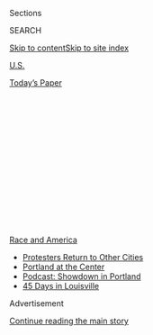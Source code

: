 <div id="app">

<div>

<div>

<div>

<div class="NYTAppHideMasthead css-1q2w90k e1suatyy0">

<div class="section css-ui9rw0 e1suatyy2">

<div class="css-eph4ug er09x8g0">

<div class="css-6n7j50">

</div>

<span class="css-1dv1kvn">Sections</span>

<div class="css-10488qs">

<span class="css-1dv1kvn">SEARCH</span>

</div>

[Skip to content](#site-content)[Skip to site
index](#site-index)

</div>

<div id="masthead-section-label" class="css-1wr3we4 eaxe0e00">

[U.S.](https://www.nytimes.com/section/us)

</div>

<div class="css-10698na e1huz5gh0">

</div>

</div>

<div id="masthead-bar-one" class="section hasLinks css-15hmgas e1csuq9d3">

<div class="css-uqyvli e1csuq9d0">

</div>

<div class="css-1uqjmks e1csuq9d1">

</div>

<div class="css-9e9ivx">

[](https://myaccount.nytimes.com/auth/login?response_type=cookie&client_id=vi)

</div>

<div class="css-1bvtpon e1csuq9d2">

[Today’s
Paper](https://www.nytimes.com/section/todayspaper)

</div>

</div>

</div>

</div>

<div data-aria-hidden="false">

<div id="site-content" data-role="main">

<div>

<div class="css-1aor85t" style="opacity:0.000000001;z-index:-1;visibility:hidden">

<div class="css-1hqnpie">

<div class="css-epjblv">

<span class="css-17xtcya">[U.S.](/section/us)</span><span class="css-x15j1o">|</span><span class="css-fwqvlz">George
Floyd, From ‘I Want to Touch the World’ to ‘I Can’t
Breathe’</span>

</div>

<div class="css-k008qs">

<div class="css-1iwv8en">

<span class="css-18z7m18"></span>

<div>

</div>

</div>

<span class="css-1n6z4y">https://nyti.ms/2AWztzD</span>

<div class="css-1705lsu">

<div class="css-4xjgmj">

<div class="css-4skfbu" data-role="toolbar" data-aria-label="Social Media Share buttons, Save button, and Comments Panel with current comment count" data-testid="share-tools">

  - 
  - 
  - 
  - 
    
    <div class="css-6n7j50">
    
    </div>

  - 
  - 

</div>

</div>

</div>

</div>

</div>

</div>

<div id="NYT_TOP_BANNER_REGION" class="css-13pd83m">

<div>

<div id="styln-prism-menu-1590763508878" class="section interactive-content interactive-size-medium css-1edisqu">

<div class="css-17ih8de interactive-body">

<div id="scroll-container" class="css-1gj85ro">

[<span class="styln-title-wrap"><span class="css-1pje3qr">Race
and</span><span class="css-1pje3qr">
America</span></span>](https://www.nytimes.com/news-event/george-floyd-protests-minneapolis-new-york-los-angeles?action=click&pgtype=Article&state=default&region=TOP_BANNER&context=storylines_menu)

  - [Protesters Return to Other
    Cities](https://www.nytimes.com/2020/07/26/us/protests-portland-seattle-trump.html?action=click&pgtype=Article&state=default&region=TOP_BANNER&context=storylines_menu)
  - [Portland at the
    Center](https://www.nytimes.com/2020/07/24/us/portland-oregon-protests-white-race.html?action=click&pgtype=Article&state=default&region=TOP_BANNER&context=storylines_menu)
  - [Podcast: Showdown in
    Portland](https://www.nytimes.com/2020/07/23/podcasts/the-daily/portland-protests.html?action=click&pgtype=Article&state=default&region=TOP_BANNER&context=storylines_menu)
  - [45 Days in
    Louisville](https://www.nytimes.com/interactive/2020/07/16/us/black-lives-matter-protests-louisville-breonna-taylor.html?action=click&pgtype=Article&state=default&region=TOP_BANNER&context=storylines_menu)

</div>

</div>

</div>

</div>

</div>

<div id="top-wrapper" class="css-1sy8kpn">

<div id="top-slug" class="css-l9onyx">

Advertisement

</div>

[Continue reading the main
story](#after-top)

<div class="ad top-wrapper" style="text-align:center;height:100%;display:block;min-height:250px">

<div id="top" class="place-ad" data-position="top" data-size-key="top">

</div>

</div>

<div id="after-top">

</div>

</div>

<div>

<div id="sponsor-wrapper" class="css-1hyfx7x">

<div id="sponsor-slug" class="css-19vbshk">

Supported by

</div>

[Continue reading the main
story](#after-sponsor)

<div id="sponsor" class="ad sponsor-wrapper" style="text-align:center;height:100%;display:block">

</div>

<div id="after-sponsor">

</div>

</div>

<div class="css-186x18t">

</div>

<div class="css-1vkm6nb ehdk2mb0">

# George Floyd, From ‘I Want to Touch the World’ to ‘I Can’t Breathe’

</div>

Mr. Floyd had big plans for life nearly 30 years ago. His death in
police custody is powering a movement against police brutality and
racial injustice.

<div class="css-79elbk" data-testid="photoviewer-wrapper">

<div class="css-z3e15g" data-testid="photoviewer-wrapper-hidden">

</div>

<div class="css-1a48zt4 ehw59r15" data-testid="photoviewer-children">

![<span class="css-16f3y1r e13ogyst0" data-aria-hidden="true">A memorial
to George Floyd in
Minneapolis.</span><span class="css-cnj6d5 e1z0qqy90" itemprop="copyrightHolder"><span class="css-1ly73wi e1tej78p0">Credit...</span><span><span>Joshua
Rashaad McFadden for The New York
Times</span></span></span>](https://static01.nyt.com/images/2020/06/09/us/00unrest-floydprofile01alt/merlin_173327667_67685113-1ffa-472b-8493-57383d2b8ffd-articleLarge.jpg?quality=75&auto=webp&disable=upscale)

</div>

</div>

<div class="css-18e8msd">

<div class="css-vp77d3 epjyd6m0">

<div class="css-1baulvz">

By [<span class="css-1baulvz" itemprop="name">Manny
Fernandez</span>](https://www.nytimes.com/by/manny-fernandez) and
[<span class="css-1baulvz last-byline" itemprop="name">Audra D. S.
Burch</span>](https://www.nytimes.com/by/audra-d-s-burch)

</div>

</div>

  - July 29,
    2020

  - 
    
    <div class="css-4xjgmj">
    
    <div class="css-pvvomx" data-role="toolbar" data-aria-label="Social Media Share buttons, Save button, and Comments Panel with current comment count" data-testid="share-tools">
    
      - 
      - 
      - 
      - 
        
        <div class="css-6n7j50">
        
        </div>
    
      - 
      - 
    
    </div>
    
    </div>

</div>

<div class="css-mdjrty">

[Leer en
español](https://www.nytimes.com/es/2020/06/09/espanol/mundo/George-Floyd-quien-es.html "Read in Spanish")

</div>

</div>

<div class="section meteredContent css-1r7ky0e" name="articleBody" itemprop="articleBody">

<div class="css-1fanzo5 StoryBodyCompanionColumn">

<div class="css-53u6y8">

*\[Follow the live updates on* [*Seattle, Bubba Wallace, statues and the
confederate
flag*](https://www.nytimes.com/2020/06/22/us/seattle-shooting-roosevelt-statue-nascar-noose.html)*.\]*

HOUSTON — It was the last day of 11th grade at Jack Yates High School in
Houston, nearly three decades ago. A group of close friends, on their
way home, were contemplating what senior year and beyond would bring.
They were black teenagers on the precipice of manhood. What, they asked
one another, did they want to do with their lives?

</div>

</div>

<div>

</div>

<div class="css-1fanzo5 StoryBodyCompanionColumn">

<div class="css-53u6y8">

“George turned to me and said, ‘I want to touch the world,’” said
Jonathan Veal, 45, recalling the aspiration of one of the young men — a
tall, gregarious star athlete named [George
Floyd](https://www.nytimes.com/2020/06/10/podcasts/the-daily/george-floyd-protests-funeral.html)
whom he had met in the school cafeteria on the first day of sixth grade.
To their 17-year-old minds, touching the world maybe meant the N.B.A. or
the N.F.L.

</div>

</div>

<div>

</div>

<div class="css-1fanzo5 StoryBodyCompanionColumn">

<div class="css-53u6y8">

“It was one of the first moments I remembered after learning what
happened to him,” Mr. Veal said. “He could not have imagined that this
is the tragic way people would know his name.”

</div>

</div>

<div class="css-1fanzo5 StoryBodyCompanionColumn">

<div class="css-53u6y8">

The world now knows George Perry Floyd Jr. through his [final harrowing
moments](https://www.nytimes.com/2020/05/29/us/derek-chauvin-george-floyd-worked-together.html),
as he begged for air, his face wedged for [nearly nine
minutes](https://www.nytimes.com/2020/05/31/us/george-floyd-investigation.html)
between a city street and a police officer’s knee.

Mr. Floyd’s gasping death, immortalized on a bystander’s cellphone video
during the twilight hours of Memorial Day, has powered two weeks of
[sprawling protests across
America](https://www.nytimes.com/news-event/george-floyd-protests-minneapolis-new-york-los-angeles)
against police brutality. He has been memorialized in
[Minneapolis](https://www.nytimes.com/2020/07/29/us/george-floyd-memorial.html),
where he died; in North Carolina, where he was born; and in Houston,
where thousands stood in the unrelenting heat on Monday afternoon to
file past his gold coffin and bid him farewell [in the city where he
spent most of his
life](https://www.nytimes.com/2020/06/08/us/george-floyd-viewing-funeral-houston-unrest.html).

Many of those who attended the public viewing said they saw Mr. Floyd as
one of them — a fellow Houstonian who could have been their father,
their brother or their son.

“This is something that touched really close,” said Kina Ardoin, 43, a
nurse who stood in a line that stretched far from the church entrance.
“This could have been anybody in my
family.”

</div>

</div>

<div class="audioFigureHeading">

<div class="css-1et479a">

![](https://static01.nyt.com/images/2017/01/29/podcasts/the-daily-album-art/the-daily-album-art-articleInline-v2.jpg?quality=75&auto=webp&disable=upscale)

</div>

### Listen to ‘The Daily’: ‘I Want To Touch the World’

<span class="css-59o34k">Today we remember George Perry Floyd Jr.</span>

</div>

<div class="css-qe9gm7">

<div>

<div class="css-1g7y0i5 e1drnplw0">

<div class="css-1ceswkc e1drnplw1">

</div>

<div class="css-f2fzwx e1drnplw2">

<div data-aria-labelledby="modal-title" data-role="region">

<div id="modal-title" class="css-mln36k">

transcript

</div>

<div class="css-pbq7ev">

</div>

<span>Back to The
Daily</span>

<div class="css-f6lhej">

<div class="css-1ialerq">

<div class="css-1701swk">

bars

</div>

<div>

<div class="css-1t7yl1y">

0:00/33:27

</div>

<div class="css-og85jy">

\-33:27

</div>

</div>

</div>

</div>

<div class="css-15fbio0">

<div class="css-1p4nyns">

transcript

## Listen to ‘The Daily’: ‘I Want To Touch the World’

### Hosted by Michael Barbaro and Caitlin Dickerson, produced by Clare Toeniskoetter, Michael Simon Johnson, Adizah Eghan, Daniel Guillemette, Asthaa Chaturvedi, Bianca Giaever and Stella Tan, and edited by Lisa Tobin and Liz O. Baylen

#### Today we remember George Perry Floyd Jr.

</div>

  - archived recording (jonathan veal)  
    My name is Jonathan Veal. I have known George Floyd since the sixth
    grade at James D. Ryan Middle School in the community of Third Ward,
    which is located in Houston, Texas. The first day I saw him, I was
    in the cafeteria, and he came in. And I was just blown away by his
    height. He was 6’2“, and I was just in awe, just like wow, that’s a
    tall guy. And he was just tall and skinny. This guy is in the sixth
    grade? And that was the beginning of our relationship. I remember it
    was the last day of school in our junior year, and there was this
    place just north of our school, maybe three blocks, that we called
    The Hill. And we would just kind of go there just to hang out. And
    for some reason, the conversation shifted to OK, we’re about to
    graduate. It was like we’re no longer going to be teenagers anymore.
    So I know I talked about just wanting to get married, and George
    talked about college. And all of a sudden he made this statement. He
    says, man, I want to be big. I want to touch the world.

\[music\]

Most of us had not seen the world outside of, you know, Third Ward or
the Houston community so it was just like, oh. Wow. OK.

  - archived recording 1  
    He was just a fun person to be around. There was never a dull
    moment. Never a dull moment.

  - archived recording 2  
    Me and Big George used to go to school all the time. And he’d get
    out and listen to music and talk about, you know, about the music
    world, and how he want to do this and do that, and just be
    successful.

  - archived recording 3  
    We were young, just kids. We trying to figure this thing out, you
    know? It’s when you’re in your 20s, your early 20s and you’re trying
    to figure out — you’re trying to see what direction you’re going to
    go in, just waking up and just trying to figure it out.

  - archived recording  
    I met Floyd seven to 10 years ago while I was trying to plant a
    church, Resurrection Houston’s Ministry, in the middle of Third Ward
    Houston, Texas, in the Cuney Homes Housing Project. And say I go to
    a neighborhood, I can knock on 50 doors. 50 people may come out.
    Floyd comes out the door, 100 people come out. Everybody knows him.
    He’s connected. Man, just to see his impact was amazing, his road to
    redemption. And then how God used him in this season and in this
    moment.

\[music\]

  - archived recording 1  
    Soon as he come in the door, he asks you, are you good? You all
    right? Always. And he would say — he always said things twice
    sometimes. He always called me Al-Al, and he called Teresa T-T. He
    just — that’s just him. Every time we cooked him a meal, gave him a
    plate, he’d come down rubbing his tummy and just go, “thank you,
    thank you, thank you.” You know what I mean? And he always said this
    for the whole time that Teresa and me and him lived here together.
    He always would tell us, “I want y’all to know I appreciate you.” He
    always would tell us that.

  - archived recording (jonathan veal)  
    After I learned that this was my friend, just a flood of emotions
    came about. I didn’t sleep the next couple of nights just thinking
    about what happened. And then that’s when it became global. And then
    I was like, wow, it’s literally happening. He’s touching the world.
    He’s touching the world. I was just like, wow.

caitlin dickerson

From The New York Times, I’m Caitlin Dickerson. This is “The Daily.”
Today: George Floyd’s funeral. My colleague Manny Fernandez was in
Houston. It’s Wednesday, June 10.

\[phone ringing\]

manny fernandez

Hi, guys.

caitlin dickerson

Hey, Manny. It’s Caitlin.

manny fernandez

How you doing?

caitlin dickerson

I’m OK. How are you and where are you?

manny fernandez

I am in the parking lot of the Fountain of Praise Church in Southwest
Houston, where George Floyd’s funeral was just held.

caitlin dickerson

And what was today about?

manny fernandez

So today was about two different things — and you saw this during the
service itself, and then I got this sense from talking to people
outside. On the one hand, there was a lot of people who wanted to talk
about George Floyd as a symbol of a movement, and George Floyd’s death
not being in vain. And yet on the other hand, a lot of people were
trying to say, hold on, wait, let’s talk about him as a man. And let’s
kind of talk about the jokes he used to crack, and the pranks he used to
pull, and what he was like in the projects of Houston where he’s from.
And so I think that there was that two-sided story that you kind of
heard today. Let’s remember the man who’s become this symbol, and let’s
also just remember the man himself.

caitlin dickerson

And this is a familiar dynamic for you, right? I mean, you’ve covered
funerals for other people who’ve died at the hands of police, and you’ve
seen this dynamic before.

manny fernandez

Yeah, absolutely. It reminded me of 2014 with Michael Brown’s funeral,
when people gather around, and they say, give us a little bit of space
in this social justice movement that’s popping up around this person’s
death. Give us a few hours in a day to talk about them and their flaws,
right? And to sort of talk about them as a full human before their life
becomes more myth than reality. And I think that the people here at the
funeral tried to sort of hold onto that space as long as they can before
the train has left the station.

caitlin dickerson

And you heard some of that today, but you’ve also been reporting for the
last few weeks on George Floyd, who he was. So what have you learned
about his life?

manny fernandez

I spent a lot of time at the place where he’s from. And he’s from a
place called the Bricks. And the Bricks are a nickname for the Cuney
Homes Public Housing Project in Houston. And he grew up in the Cuney
Homes in the ‘80s, in the ‘90s and the early 2000s. And it’s a hard
world. But by all accounts, he’s a pretty happy kid. George’s mother was
sort of a matron of the Cuney Homes. She was raising her kids. She was
raising George. And at the same time, she started raising her own
grandchildren for a time, and she started raising some of the neighbor’s
children. And she fed them, they spent the night at her apartment. And
that’s who Miss Cissy was. That’s who George Floyd’s mother was, a
mother to a lot of Cuney Homes.

caitlin dickerson

So what happens once George moves into high school and then adulthood?

manny fernandez

So George Floyd goes to high school just down the street from Cuney
Homes. He goes to Jack Yates High School. He’s a big kid. Eventually he
grows to 6’6“, and he kind of immediately becomes a star basketball
player and a star football player. He helps take the football team to
state shampionships in 1992, and he is so good that he gets a basketball
scholarship to go to college in South Florida. And he goes there, and he
plays a little bit of basketball. It doesn’t work out. He transfers back
to Texas. He goes to the Kingsville campus of Texas A\&M University, and
he goes there for a couple years. Meanwhile, he’s going back and forth
to Houston, back and forth to the Third Ward. And as he’s doing that, he
meets this legendary producer named DJ Screw —

  - archived recording (dj screw)  
    \[MUSIC\]:
    
    — who eventually becomes sort of a legend in Houston rap circles.
    
    (SINGING) Hey. Hey\!

manny fernandez

And there was a time in the early ‘90s when DJ Screw made a bunch of mix
tapes.

  - archived recording (dj screw)  
    (RAPPING) Welcome, y’all to the fabulous Carolina West. I own this
    \[EXPLETIVE\].

manny fernandez

And DJ Screw is rapping on these tapes, but he also invites other
rappers to come in. And a lot of these rappers are just kids from the
neighborhood —

  - archived recording (george floyd)  
    (RAPPING) Man, it’s going down. Know what I’m saying?

manny fernandez

— while George Floyd is one of those guys rapping on DJ Screw’s mixtape.

  - archived recording (george floyd)  
    (RAPPING) Know what I’m saying? Big Floyd representing
    \[INAUDIBLE\].

manny fernandez

And he calls himself Big Floyd.

  - archived recording (george floyd)  
    (RAPPING) — going down like a \[EXPLETIVE\], know what I’m saying?
    Watch me crawl low on my \[EXPLETIVE\] spiders. Welcome to the
    ghetto. It’s Third Ward, Texas. Boys shopping blades on they
    \[EXPLETIVE\] mixes. Boys in —

manny fernandez

And then meanwhile, he’s still in college. He’s going to Texas A\&M
Kingsville. And it doesn’t work out. He pulls out of Texas A\&M, he
never gets his degree and he goes back to Cuney Homes. And that’s when
his life sort of takes another turn. And it’s in 1997 that he gets his
first run-in with law enforcement. And so for about a decade of his
life, from the age of 23 in 1997, to when he was 34 in 2008, he had a
string of arrests in Houston. Some of the arrests were felonies. Some of
them were misdemeanors. He was arrested for drugs and for robbery, and a
few other charges. His most serious case comes in 2008. He’s arrested
for his role in a home invasion robbery, according to court documents.
And so he pleaded guilty to aggravated robbery with a deadly weapon.
He’s sentenced to five years in state prison. He only serves four
years, and he’s released in 2013. And after he’s released from prison,
he really starts to turn his life around. He becomes more religious.
George Floyd has a daughter who’s born around that time after he gets
out of prison. And it turns out what we learned at the funeral is that
he actually had five children and two grandchildren. And he starts
reconnecting with his kids. He starts speaking out about and against gun
violence. And he becomes almost this unofficial community leader back in
the Cuney Homes, back in Third Ward, and he has a lot of respect out
there. And then eventually, he gets plugged into this program that will
eventually take him to Minneapolis.

We’ve been criticized for not writing about and publicizing more of the
details of his criminal history. I think some people have this world
view where if you’re an ex-con, then you’re an ex-con, and that’s all
you’ll ever be in your life. And the people in the Cuney Homes, a lot of
them have run-ins with law enforcement. But, you know, your life moves
on after that, and people change. And so I think it’s sort of a balance
to try to write about the totality of somebody’s life, the good and the
bad, and try to do that in a way that honors the memory of a person
whose reason for being in the news has to do with him being a victim of
a crime and not the perpetrator of one.

caitlin dickerson

So tell me about George Floyd’s final years and his final chapter.

manny fernandez

He has a pretty quiet life in Minneapolis. He’s living with roommates.
He’s working as a security guard at a nightclub. He has a girlfriend.
He’s still very religious, reading the Bible. And he has this sort of
quiet life. He called it his new chapter in Minneapolis. The people who
knew him here in Houston say they thought he was pretty happy out there.

\[music\]

caitlin dickerson

We’ll be right back.

So that’s George Floyd the person. And like you said, there’s also
George Floyd the symbol and the beginning of a movement. So how did
those two ideas of him play out during his funeral today?

manny fernandez

Yeah.

  - archived recording  
    Amen. Amen.

manny fernandez

So the funeral is at a church in Houston called the Fountain of Praise.
And the media wasn’t allowed inside. And so I spent most of the day
outside talking to people.

  - archived recording  
    Pastor Wright, we want to bring greetings to everyone who is within
    the sanctuary walls as well as those who are watching via stream or
    some platform today.

manny fernandez

But it was live streamed.

  - archived recording  
    \[ORGAN PLAYING\] In the tradition of the African-American church,
    this will be a home-going celebration. Come on. I want to say it
    again. This will be a home-going celebration of brother George Floyd
    tonight.

manny fernandez

And here you had a number of elected officials, including many of the
African-American political leaders in Houston and in Texas.

  - archived recording (sylvester turner)  
    Let me just speak, briefly say — let me — on behalf of the city of
    Houston —

manny fernandez

Mayor Turner of Houston spoke.

  - archived recording (sylvester turner)  
    But as I speak right now, the city attorney is drafting an executive
    order.

manny fernandez

And said that —

  - archived recording (sylvester turner)  
    We will ban chokeholds and strangleholds.

manny fernandez

— he wants to ban chokeholds in the Houston Police Department.

  - archived recording (al green)  
    And I have a resolution that will be presented to the family.

manny fernandez

You had Congressman Al Green come up.

  - archived recording (al green)  
    This resolution is going to say to those who look through the vista
    of time that at this time, there lived one among us who was a child
    of God who was taken untimely. But we’re going to make sure that
    those who have look through time, that they will know that he made a
    difference within his time, because he changed not only this
    country, not only the United States, he changed the world. George
    Floyd changed the world.

manny fernandez

And also —

  - archived recording (joe biden)  
    Hello, everyone. On this day of prayer where we try to understand
    God’s plan and our pain —

manny fernandez

— Joe Biden made a video message.

  - archived recording (joe biden)  
    Now is the time for racial justice. That’s the answer we must give
    to our children when they ask, why? Because when there is justice
    for George Floyd, we will truly be on our way to racial justice in
    America.

manny fernandez

And they all sort of talked about and told the family that his death
would not be in vain.

  - archived recording (joe biden)  
    God bless you all. God bless you all. \[APPLAUSE\]

  - archived recording  
    I want to ask the members of the family who are going to come up and
    speak at this time, if you would please make your way to the stage.

manny fernandez

And then after the first half of the funeral is sort of taken up by
politicians —

  - archived recording (kathleen mcgee)  
    Welcome, everyone. I am George Floyd’s aunt. And I just want to
    thank everybody, and I would like to thank the whole world, what it
    has done for my family today.

manny fernandez

— the family sort of takes over.

  - archived recording (kathleen mcgee)  
    But I just want to make this statement. The world knows George
    Floyd. I know Perry Jr. He was a pesky little rascal. \[LAUGHS\]
    
    But we all loved him.

manny fernandez

And they sort of physically take over, and they’re up there as a group.

  - archived recording (terrence floyd)  
    (CRYING) I just want to say that I’m going to miss my brother a
    whole lot. And — \[APPLAUSE\]
    
    I love him. I just want to say to him, I love you. And I thank God
    for giving me my own personal Superman. God bless you all.

manny fernandez

And they start talking about their brother and their uncle.

  - archived recording (brooke williams)  
    Hello. My name is Brooke Williams, George Floyd’s niece. And I can
    breathe. As long as I’m breathing, justice will be served for Perry.
    First off, I want to thank all of you for coming out to support
    George Perry Floyd. My uncle was a father, brother, uncle and a
    cousin to many. Spiritually grounded, an activist, he always moved
    people with his words.

manny fernandez

And it becomes very powerful to hear them talk in a very intimate way
about their relatives.

  - archived recording (brooke williams)  
    My most favorite memory when my uncle was when he paid me to scratch
    his head. After long days of work, we arrived at home. We even
    created a song about it called “Scratch my head, scratch my head,
    yeah\!” \[LAUGHS\]
    
    But after that, I knew he was a comedian. He always told me, baby
    girl, you’re going to go so far with that beautiful smile and brains
    of yours.”=

  - archived recording (cyril white)  
    Well then fast forward to 1998, I started a college exhibition tour
    team touring around the country going to play different colleges and
    exhibition games. And Big Floyd, that was my first power forward. I
    would be calling around, trying to get contracts with the different
    schools, and the coaches would ask me, who’s your big man? And I
    would say, George Floyd. They’d say, oh, you got Big Floyd. OK, well
    your team must be pretty good. And so then we would go off and play.

manny fernandez

And it was those little moments and those little anecdotes that really,
I think, helped people get a sense of who George was.

  - archived recording (philonese floyd)  
    Everybody know who Big Floyd is now. Third Ward, Cuney Homes —

manny fernandez

As the family spoke —

  - archived recording (brady bob)  
    From the Cuney Home to Jack Yates High —

manny fernandez

— you really heard —

  - archived recording (cyril white)  
    — from Third Ward and the Cuney Homes to come and join me.

manny fernandez

— this sort of Third Ward pride come up.

  - archived recording  
    — in Third Ward Cuney Home, Texas.

manny fernandez

Very historic, black-elected officials live there. It’s home to the only
black-owned banking institution in Texas. Beyonce is from the Third
Ward. It’s just a place of a lot of black pride and a lot of black
history. At the same time, it’s also a place of a lot of struggle and a
lot of poverty. And there’s a real strong sense that George Floyd is
from this place that is a hard-fought and very proud place.

  - archived recording  
    \[ORGAN PLAYING\]
    
    At the direction of Senior Pastor, Pastor Remus Wright —

manny fernandez

And then —

  - archived recording  
    — my privilege and my honor today —

manny fernandez

— you have the final eulogy —

  - archived recording  
    — a man who needs no introduction but deserves one.

manny fernandez

— delivered by the Reverend Al Sharpton.

  - archived recording  
    Al Sharpton. \[APPLAUSE\]

manny fernandez

And he appears. He’s standing there in a black and white preacher’s
robe.

  - archived recording (al sharpton)  
    I hear people talk about what happened to George Floyd like there
    was something less than a crime. This was not just a tragedy, it was
    a crime.

manny fernandez

And to me, there was this one moment early on. He’s standing up there
and then he puts his glasses on, and he starts reading from this list.

  - archived recording (al sharpton)  
    — I give him recognition. I must also recognize several families are
    here.

manny fernandez

As if he’s going to thank some of the different people. And he starts
talking about some of the people who are there, and he says —

  - archived recording (al sharpton)  
    The mother of Trayvon Martin, will you stand?

manny fernandez

— “The mother of Trayvon Martin, will you stand?”

  - archived recording (al sharpton)  
    The mother —

manny fernandez

“The mother of Eric Garner, will you stand?”

  - archived recording (al sharpton)  
    The mother of Eric Garner, will you stand?

manny fernandez

And he runs through this long list. It’s like a roll call.

  - archived recording (al sharpton)  
    The sister of Botham Jean, will you stand?

manny fernandez

And people are cheering.

  - archived recording (al sharpton)  
    The family of Pamela Turner right here in Houston, will you stand?

manny fernandez

They are standing, the crowd is standing.

  - archived recording (al sharpton)  
    The father of Michael Brown from Ferguson, Missouri, will you stand?

caitlin dickerson

Wow. They’re all there.

manny fernandez

Yeah.

  - archived recording (al sharpton)  
    The father of Ahmaud Arbery, will you stand?

manny fernandez

And to have all of them there at this funeral, they know the pain of
this more than anyone. And they have the right to be angrier than
everyone else. And yet, here they are grieving with George Floyd’s
family. And you realize that George Floyd is part of this family of
victims that should not be a family.

  - archived recording (al sharpton)  
    All of these families came to stand with this family, because they
    know better than anyone else the pain they will suffer from the loss
    that they have gone through.

manny fernandez

So there was one moment when I think Sharpton pulled together these two
strands of the man and the symbol of George Floyd.

  - archived recording (al sharpton)  
    God always uses unlikely people to do his will.

manny fernandez

And that was a moment when Sharpton was alluding to George Floyd’s
arrest history.

  - archived recording (al sharpton)  
    If George Floyd had been an Ivy League school graduate and one of
    these ones with a long title, we would have been accused of reacting
    to his prominence. If he’d been a multimillionaire, they would have
    said that we were reacting to his wealth. If he had been a famous
    athlete, as he was on the trajectory to be, we would have said we
    were reacting to his fame. But God took an ordinary brother —

manny fernandez

And he was sort of talking about him as an ordinary —

  - archived recording (al sharpton)  
    — from the Third Ward —

manny fernandez

— imperfect person —

  - archived recording (al sharpton)  
    — from the housing projects —

manny fernandez

— from the Third Ward projects.

  - archived recording (al sharpton)  
    — that nobody thought much about but those that knew him and loved
    him. He took the rejected stone.

manny fernandez

And it was a very powerful moment where he called George Floyd a
rejected stone, making a reference to scripture.

  - archived recording (al sharpton)  
    God took the rejected stone and made him the cornerstone of a
    movement that’s going to change the whole wide world. \[APPLAUSE\]

manny fernandez

And how those officers may have thought that nobody cared about a guy
like that.

  - archived recording (al sharpton)  
    Oh, if you would have had any idea that all of us would react, you’d
    have took your knee off his neck.

manny fernandez

And obviously the world knows now that the world did care about somebody
like that, and how he died and how he was treated.

  - archived recording (al sharpton)  
    If you had any idea that preachers white and black was going to line
    up in a pandemic when we were told to stay inside, and we’d come out
    and march in the streets at the risk of our health, you’d have took
    your knee off his neck. Because you thought his neck didn’t mean
    nothing. But God made his neck to connect his head to his body, and
    you had no right to put your knee on that neck.

manny fernandez

I think in the past, I think there has been this desire to only pay
attention to sort of perfect victims, only to give attention to cases in
which the person had this sort of holy life. And any brush with the law,
no matter how many years ago, somehow was thought to taint how people
viewed whatever police killing was in the news. And I think that shifted
a little bit. And I see the difference in George Floyd.

  - archived recording (al sharpton)  
    Your family’s going to miss you, George. But your nation is going to
    remember your name.

manny fernandez

And Sharpton ended his remarks by touching on this idea that George
Floyd was imperfect, and he still deserves the movement that was
happening.

  - archived recording (al sharpton)  
    So we’re going to lay you to your mama now. You called for mama.
    We’re going to lay your body next to hers. But I know mama’s
    already embraced you, George. You fought a good fight. You kept the
    faith. You finished your course. Go on and get your rest now. Go on
    and see mama now. We’re going to fight on. We’re going to fight on.
    We’re going to fight on. We’re going to fight on. \[ORGAN MUSIC\]

  - archived recording (george floyd)  
    I’m going to speak to y’all real quick. I just want to say, man,
    that I got my shortcomings and my flaws, and I ain’t better than
    nobody else. But man, the shootings that’s going on man, I don’t
    care what hood you’re from man, where you’re at, man, I love you and
    God loves you, man. Put them guns down, man. That ain’t what it is.
    You know, we grow up this, man. And y’all hold y’all head up, man.
    You got parents out here selling plates, man, trying to bury their
    kids, man. Think about it, man. Love y’all.

\[music\]

caitlin dickerson

We’ll be right back.

Here’s what else you need to know today. On Tuesday morning, President
Trump endorsed a conspiracy theory that a 75-year-old man — who police
were filmed pushing to the ground during a protest in Buffalo last week
— had been using his cell phone to knock out law enforcement radios on
behalf of the Antifa movement. In a tweet, the president offered no
evidence of the theory but named a right wing news organization, One
America News Network, in his tweet.

  - archived recording  
    Did you have a reaction to the president’s tweet early —

  - archived recording (mark meadows)  
    I learned a long time ago not to comment on tweets, and I’m not
    going to break that —

  - archived recording  
    But they are official statements.

caitlin dickerson

Later in the day, Republican lawmakers and administration officials,
including the White House chief of staff, Mark Meadows, dodged questions
from reporters. The man who was injured in the incident, Martin Gugino,
is still recovering in the hospital from a serious head injury.
Meanwhile, a police officer in New York City was arrested and charged
with assault on Tuesday after shoving a young woman to the ground,
giving her a concussion, another scene that was filmed on a cell phone.
And —

  - archived recording  
    This is wrong\! This is America\! Please, God, help us\! I mean it\!
    This is a crisis in our world to make us not exercise our right to
    vote\!

caitlin dickerson

Five states held their primary elections on Tuesday, including Georgia,
where a new voting system put into place in 2018 after claims of voter
suppression experienced catastrophic meltdowns. State-ordered voting
machines were said to be missing or malfunctioning, causing voters to
wait in line for hours at polling places across the state. Some gave up
and left before casting a vote. The problems were made worse by the
coronavirus pandemic, which left fewer poll workers available than usual
and added to wait times, because machines had to be disinfected.
Predominantly black areas of Georgia experienced some of the worst
obstacles to voting, raising concerns that the problems would further
disenfranchise black voters.

\[music\]

That’s it for “The Daily.” I’m Caitlin Dickerson. See you tomorrow.

</div>

</div>

</div>

</div>

</div>

</div>

<div class="css-79elbk" data-testid="photoviewer-wrapper">

<div class="css-z3e15g" data-testid="photoviewer-wrapper-hidden">

</div>

<div class="css-1a48zt4 ehw59r15" data-testid="photoviewer-children">

![<span class="css-16f3y1r e13ogyst0" data-aria-hidden="true">George
Floyd, left, with Jonathan Veal and Milton Carney at a high school dance
in
1992.</span>](https://static01.nyt.com/images/2020/06/08/us/08FLOYD-PROFILE-07/08FLOYD-PROFILE-07-articleLarge.jpg?quality=75&auto=webp&disable=upscale)

</div>

</div>

<div class="css-1fanzo5 StoryBodyCompanionColumn">

<div class="css-53u6y8">

Now a time stamp in the prolonged history of violence against black
people, Mr. Floyd’s killing has inspired people of every race to [march
in the
streets](https://www.nytimes.com/2020/06/06/us/george-floyd-memorial-protests.html)
and kneel, chanting “black lives matter” in hundreds of cities and small
towns.

But Mr. Floyd, 46, was more than the nearly nine-minute graphic video of
his death. He was more than the 16 utterances, captured in the
recording, of some version of “I can’t breathe.”

He was an outsize man who dreamed equally big, unswayed by the setbacks
of his life.

Growing up in one of Houston’s poorest neighborhoods, he enjoyed a star
turn as a basketball and football player, with three catches for 18
yards in a [state championship
game](https://www.expressnews.com/texas-sports-nation/highschool/article/George-Floyd-death-Yates-High-School-football-15298818.php)
his junior year.

He was the first of his siblings to go to college, and he did so on an
athletic scholarship. But he returned to Texas after a couple of years,
and lost nearly a decade to arrests and incarcerations on mostly
drug-related offenses. By the time he left his hometown for good a few
years ago, moving 1,200 miles to Minneapolis for work, he was ready for
a fresh start.

When he traveled to Houston in 2018 for his mother’s funeral — they died
two years, one week apart — he told his family that Minneapolis had
begun to feel like home. He had his mother’s name tattooed on his belly,
a fact that was noted in his autopsy.

</div>

</div>

<div>

</div>

<div class="css-1fanzo5 StoryBodyCompanionColumn">

<div class="css-53u6y8">

## Life in the Bricks

Mr. Floyd was born in Fayetteville, N.C., to George Perry and Larcenia
Floyd. But he was really from a Houston neighborhood called the Bricks.

After his parents split up, his mother moved him and his siblings to
Texas, where he grew up in the red brick world of Cuney Homes, a
low-slung 564-unit public housing complex [in Houston’s Third
Ward](https://www.chron.com/news/houston-texas/houston/article/George-Floyd-police-brutality-minneapolis-dead-vid-15296192.php)
that was named for Norris Wright Cuney, one of the most politically
powerful black men in the state in the late 1800s.

Mr. Floyd’s mother — who was known as Cissy — was among the leaders of
Cuney Homes and an active member of the resident council. She raised her
own children and, at times, some of her grandchildren and some of her
neighbors’ children, too.

As a child, Mr. Floyd was known in the Bricks as Perry, his middle name.
As he grew, so, too, did his nicknames. He was Big Floyd, known as much
for his big personality as his sense of humor.

Mr. Floyd’s height — he was more than six feet tall in middle school —
created a kind of mystique.

“You can just imagine this tall kid as a freshman in high school walking
the hallways. We were like, ‘Man, who is that guy?’ He was a jokester,
always laughing and cracking jokes,” said Herbert Mouton, 45, who played
on the Yates high school football team with Mr. Floyd. “We were talking
the other day with classmates trying to think, ‘Had Floyd even ever had
a fight before?’ And we couldn’t recall it.”

Mr. Mouton said that after the loss of a big game, Mr. Floyd would let
the team sulk for a few minutes before telling a joke to lighten the
mood. “He never wanted us to feel bad for too long,” he
said.

</div>

</div>

<div class="css-79elbk" data-testid="photoviewer-wrapper">

<div class="css-z3e15g" data-testid="photoviewer-wrapper-hidden">

</div>

<div class="css-1a48zt4 ehw59r15" data-testid="photoviewer-children">

<div class="css-1xdhyk6 erfvjey0">

<span class="css-1ly73wi e1tej78p0">Image</span>

<div class="css-zjzyr8">

<div data-testid="lazyimage-container" style="height:257.1333333333334px">

</div>

</div>

</div>

<span class="css-16f3y1r e13ogyst0" data-aria-hidden="true">Mr. Floyd in
a classroom at Jack Yates High School in Houston. He was a celebrated
football and basketball athlete.</span>

</div>

</div>

<div class="css-1fanzo5 StoryBodyCompanionColumn">

<div class="css-53u6y8">

Mr. Floyd saw sports as the path out of the Bricks. And so he leaned
into his size and athletic prowess in a sports-obsessed state. As a
tight end, Mr. Floyd helped power his football team to the state
championship game in 1992.

In one exhilarating moment that was captured on video — and circulated
after his death — [Mr. Floyd soars above an
opponent](https://twitter.com/CourtneyABC13/status/1265603534852063233)
in the end zone to catch a touchdown pass.

After graduating from high school, Mr. Floyd left Texas on a basketball
scholarship to South Florida Community College (now South Florida State
College).

“I was looking for a power forward and he fit the bill. He was athletic
and I liked the way he handled the ball,” said George Walker, who
recruited Mr. Floyd. “He was a starter and scored 12 to 14 points and
seven to eight rebounds.”

Mr. Floyd transferred two years later, in 1995, to Texas A\&M
University’s Kingsville campus, but he did not stay long. He returned
home to Houston — and to the Third Ward — without a degree.

Known locally as the Tré, the Third Ward, south of downtown, is among
the city’s historic black neighborhoods, and it has been featured in the
music of one of the most famous people to grow up there, Beyoncé.

</div>

</div>

<div class="css-1fanzo5 StoryBodyCompanionColumn">

<div class="css-53u6y8">

At times, life in the Bricks was unforgiving. Poverty, drugs, gangs and
violence scarred many Third Ward families. Several of Mr. Floyd’s
classmates did not live past their 20s.

Soon after returning, Mr. Floyd started rapping. He appeared as Big
Floyd on mixtapes created by DJ Screw, a fixture in Houston’s hip-hop
scene in the 1990s. His voice deep, his rhymes purposefully delivered at
a slow-motion clip, Mr. Floyd rapped about “choppin’ blades” — driving
cars with oversize rims — and his Third Ward pride.

For about a decade starting in his early 20s, Mr. Floyd had a string of
arrests in Houston, according to court and police records. One of those
arrests, for a $10 drug deal in 2004, cost him 10 months in a state
jail.

Four years later, Mr. Floyd pleaded guilty to aggravated robbery with a
deadly weapon and spent four years in prison. He was released in 2013
and returned home again — this time to begin the long, hard work of
trying to turn his life around, using his missteps as a lesson for
others.

[Stephen
Jackson](https://www.nytimes.com/2020/06/11/sports/basketball/stephen-jackson-george-floyd-protests.html),
a retired professional basketball player from Port Arthur, Texas, met
Mr. Floyd a year or two before Mr. Jackson joined the N.B.A. They had
sports in common, Mr. Jackson said, but they also looked alike — enough
to call each other “twin” as a term of endearment.

“I tell people all the time, the only difference between me and George
Floyd, the only difference between me and my twin, the only difference
between me and Georgie, is the fact that I had more opportunities,” he
said, later adding, “If George would have had more opportunities, he
might have been a pro athlete in two
sports.”

</div>

</div>

<div class="css-79elbk" data-testid="photoviewer-wrapper">

<div class="css-z3e15g" data-testid="photoviewer-wrapper-hidden">

</div>

<div class="css-1a48zt4 ehw59r15" data-testid="photoviewer-children">

<div class="css-1xdhyk6 erfvjey0">

<span class="css-1ly73wi e1tej78p0">Image</span>

<div class="css-zjzyr8">

<div data-testid="lazyimage-container" style="height:257.77777777777777px">

</div>

</div>

</div>

<span class="css-16f3y1r e13ogyst0" data-aria-hidden="true">Veronica
DeBoest said Mr. Floyd’s mother, Larcenia Floyd, was one of the leaders
of the Cuney Homes housing
complex. </span><span class="css-cnj6d5 e1z0qqy90" itemprop="copyrightHolder"><span class="css-1ly73wi e1tej78p0">Credit...</span><span>Michael
Starghill Jr. for The New York Times</span></span>

</div>

</div>

<div class="css-1fanzo5 StoryBodyCompanionColumn">

<div class="css-53u6y8">

After prison, Mr. Floyd became even more committed to his church.
Inspired by a daughter, Gianna Floyd, born after he was released, Mr.
Floyd spent a lot of time at Resurrection Houston, a church that holds
many of its services on the basketball court in the middle of Cuney
Homes. He would set up chairs and drag out to the center of the court
the service’s main attraction — the baptism tub.

“We’d baptize people on the court and we’ve got this big old horse
trough. And he’d drag that thing by himself onto that court,” said
Patrick Ngwolo, a lawyer and pastor of Resurrection Houston, who
described Mr. Floyd as a father figure for younger community residents.

Eventually, Mr. Floyd became involved in a Christian program with a
history of taking men to Minnesota from the Third Ward and providing
them with drug rehabilitation and job placement services.

“When you say, ‘I’m going to Minnesota,’ everybody knows you’re going to
this church-work program out of Minnesota,” Mr. Ngwolo said, “and you’re
getting out of this environment.”

His move would be a fresh start, Mr. Ngwolo said, his story one of
redemption.

</div>

</div>

<div class="css-79elbk" data-testid="photoviewer-wrapper">

<div class="css-z3e15g" data-testid="photoviewer-wrapper-hidden">

</div>

<div class="css-1a48zt4 ehw59r15" data-testid="photoviewer-children">

<div class="css-1xdhyk6 erfvjey0">

<span class="css-1ly73wi e1tej78p0">Image</span>

<div class="css-zjzyr8">

<div data-testid="lazyimage-container" style="height:257.77777777777777px">

</div>

</div>

</div>

<span class="css-16f3y1r e13ogyst0" data-aria-hidden="true">In a baby
book for Gianna Floyd, the daughter of George Floyd, is a photo of the
two of them
together.</span><span class="css-cnj6d5 e1z0qqy90" itemprop="copyrightHolder"><span class="css-1ly73wi e1tej78p0">Credit...</span><span>Victor
J. Blue for The New York Times</span></span>

</div>

</div>

<div class="css-1fanzo5 StoryBodyCompanionColumn">

<div class="css-53u6y8">

## A Protector of People

In Minnesota, Mr. Floyd lived in a red clapboard duplex with two
roommates on the eastern edge of St. Louis Park, a leafy, gentrifying
Minneapolis suburb.

Beginning sometime in 2017, he worked as a security guard at the
Salvation Army’s Harbor Light Center, a downtown homeless shelter and
transitional housing facility. The staff members got to know Mr. Floyd
as someone with a steady temperament, whose instinct to protect
employees included walking them to their cars.

</div>

</div>

<div class="css-1fanzo5 StoryBodyCompanionColumn">

<div class="css-53u6y8">

“It takes a special person to work in the shelter environment,” said
Brian Molohon, executive director of development at the Salvation Army
Northern Division. “Every day you are bombarded with heartache and
brokenness.”

Even as Mr. Floyd settled into his position, he looked for other jobs.
While working at the Salvation Army, he answered a job ad for a bouncer
at Conga Latin Bistro, a restaurant and dance club.

Jovanni Thunstrom, the owner, said Mr. Floyd quickly became part of the
work family. He came in early and left late. And though he tried, he
never quite mastered salsa dancing.

“Right away I liked his attitude,” said Mr. Thunstrom, who was also Mr.
Floyd’s landlord. “He would shake your hand with both hands. He would
bend down to greet you.”

Mr. Floyd kept a Bible by his bed. Often, he read it aloud. And despite
his height, Mr. Floyd would fold himself in the hallway to frequently
pray with Theresa Scott, one of his roommates.

“He had this real cool way of talking. His voice reminded me of Ray
Charles. He’d talk fast and he was so soft-spoken,” said Alvin Manago,
55, who met Mr. Floyd at a 2016 softball game. They bonded instantly and
became roommates. “He had this low-pitched bass. You had to get used to
his accent to understand him. He’d say, ‘Right-on, right-on, right-on.’”

Mr. Floyd spent the final weeks of his life recovering from the
coronavirus, which he learned he had in early April. After he was
better, he started spending more time with his girlfriend, and he had
not seen his roommates in a few weeks, Mr. Manago said.

</div>

</div>

<div class="css-1fanzo5 StoryBodyCompanionColumn">

<div class="css-53u6y8">

Like millions of people, his roommates in the city that was to be his
fresh start watched the video that captured Mr. Floyd taking his last
breaths. They heard him call out for his late mother — “Mama\! Mama\!”

On Tuesday morning, 15 days after that anguished cry, Mr. Floyd will be
laid to rest beside
her.

</div>

</div>

<div class="css-79elbk" data-testid="photoviewer-wrapper">

<div class="css-z3e15g" data-testid="photoviewer-wrapper-hidden">

</div>

<div class="css-1a48zt4 ehw59r15" data-testid="photoviewer-children">

<div class="css-1xdhyk6 erfvjey0">

<span class="css-1ly73wi e1tej78p0">Image</span>

<div class="css-zjzyr8">

<div data-testid="lazyimage-container" style="height:257.77777777777777px">

</div>

</div>

</div>

<span class="css-16f3y1r e13ogyst0" data-aria-hidden="true">Thousands of
protesters gathered near the White House on Saturday to protest the
killing of Mr.
Floyd. </span><span class="css-cnj6d5 e1z0qqy90" itemprop="copyrightHolder"><span class="css-1ly73wi e1tej78p0">Credit...</span><span>Erin
Schaff/The New York Times</span></span>

</div>

</div>

<div class="css-1fanzo5 StoryBodyCompanionColumn">

<div class="css-53u6y8">

Manny Fernandez reported from Houston and Audra D. S. Burch from
Hollywood, Fla. Contributing reporting were Marc Stein from Dallas,
Erica L. Green from Washington, and Dionne Searcey and Matt Furber from
Minneapolis. Susan Beachy contributed research.

</div>

</div>

</div>

<div>

</div>

<div>

</div>

<div>

</div>

<div>

<div id="bottom-wrapper" class="css-1ede5it">

<div id="bottom-slug" class="css-l9onyx">

Advertisement

</div>

[Continue reading the main
story](#after-bottom)

<div id="bottom" class="ad bottom-wrapper" style="text-align:center;height:100%;display:block;min-height:90px">

</div>

<div id="after-bottom">

</div>

</div>

</div>

</div>

</div>

## Site Index

<div>

</div>

## Site Information Navigation

  - [© <span>2020</span> <span>The New York Times
    Company</span>](https://help.nytimes.com/hc/en-us/articles/115014792127-Copyright-notice)

<!-- end list -->

  - [NYTCo](https://www.nytco.com/)
  - [Contact
    Us](https://help.nytimes.com/hc/en-us/articles/115015385887-Contact-Us)
  - [Work with us](https://www.nytco.com/careers/)
  - [Advertise](https://nytmediakit.com/)
  - [T Brand Studio](http://www.tbrandstudio.com/)
  - [Your Ad
    Choices](https://www.nytimes.com/privacy/cookie-policy#how-do-i-manage-trackers)
  - [Privacy](https://www.nytimes.com/privacy)
  - [Terms of
    Service](https://help.nytimes.com/hc/en-us/articles/115014893428-Terms-of-service)
  - [Terms of
    Sale](https://help.nytimes.com/hc/en-us/articles/115014893968-Terms-of-sale)
  - [Site
    Map](https://spiderbites.nytimes.com)
  - [Help](https://help.nytimes.com/hc/en-us)
  - [Subscriptions](https://www.nytimes.com/subscription?campaignId=37WXW)

</div>

</div>

</div>

</div>
